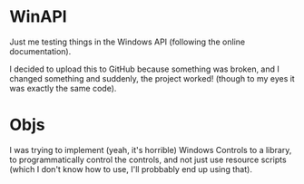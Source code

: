 # WinAPI
Just me testing things in the Windows API (following the online documentation).

I decided to upload this to GitHub because something was broken, and I changed something and suddenly, the project worked! (though to my eyes it was exactly the same code).


# Objs
I was trying to implement (yeah, it's horrible) Windows Controls to a library, to programmatically control the controls, and not just use resource scripts (which I don't know how to use, I'll probbably end up using that).
